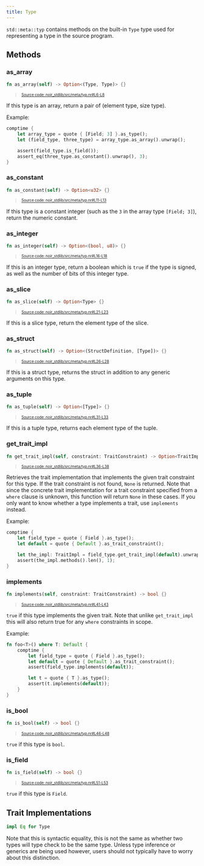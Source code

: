 ```yaml
---
title: Type
---
```


`std::meta::typ` contains methods on the built-in `Type` type used for representing
a type in the source program.

## Methods

### as_array

```rust title="as_array" showLineNumbers 
fn as_array(self) -> Option<(Type, Type)> {}
```
> <sup><sub><a href="https://github.com/noir-lang/noir/blob/master/noir_stdlib/src/meta/typ.nr#L6-L8" target="_blank" rel="noopener noreferrer">Source code: noir_stdlib/src/meta/typ.nr#L6-L8</a></sub></sup>


If this type is an array, return a pair of (element type, size type).

Example:

```rust
comptime {
    let array_type = quote { [Field; 3] }.as_type();
    let (field_type, three_type) = array_type.as_array().unwrap();

    assert(field_type.is_field());
    assert_eq(three_type.as_constant().unwrap(), 3);
}
```

### as_constant

```rust title="as_constant" showLineNumbers 
fn as_constant(self) -> Option<u32> {}
```
> <sup><sub><a href="https://github.com/noir-lang/noir/blob/master/noir_stdlib/src/meta/typ.nr#L11-L13" target="_blank" rel="noopener noreferrer">Source code: noir_stdlib/src/meta/typ.nr#L11-L13</a></sub></sup>


If this type is a constant integer (such as the `3` in the array type `[Field; 3]`),
return the numeric constant.

### as_integer

```rust title="as_integer" showLineNumbers 
fn as_integer(self) -> Option<(bool, u8)> {}
```
> <sup><sub><a href="https://github.com/noir-lang/noir/blob/master/noir_stdlib/src/meta/typ.nr#L16-L18" target="_blank" rel="noopener noreferrer">Source code: noir_stdlib/src/meta/typ.nr#L16-L18</a></sub></sup>


If this is an integer type, return a boolean which is `true`
if the type is signed, as well as the number of bits of this integer type.

### as_slice

```rust title="as_slice" showLineNumbers 
fn as_slice(self) -> Option<Type> {}
```
> <sup><sub><a href="https://github.com/noir-lang/noir/blob/master/noir_stdlib/src/meta/typ.nr#L21-L23" target="_blank" rel="noopener noreferrer">Source code: noir_stdlib/src/meta/typ.nr#L21-L23</a></sub></sup>


If this is a slice type, return the element type of the slice.

### as_struct

```rust title="as_struct" showLineNumbers 
fn as_struct(self) -> Option<(StructDefinition, [Type])> {}
```
> <sup><sub><a href="https://github.com/noir-lang/noir/blob/master/noir_stdlib/src/meta/typ.nr#L26-L28" target="_blank" rel="noopener noreferrer">Source code: noir_stdlib/src/meta/typ.nr#L26-L28</a></sub></sup>


If this is a struct type, returns the struct in addition to
any generic arguments on this type.

### as_tuple

```rust title="as_tuple" showLineNumbers 
fn as_tuple(self) -> Option<[Type]> {}
```
> <sup><sub><a href="https://github.com/noir-lang/noir/blob/master/noir_stdlib/src/meta/typ.nr#L31-L33" target="_blank" rel="noopener noreferrer">Source code: noir_stdlib/src/meta/typ.nr#L31-L33</a></sub></sup>


If this is a tuple type, returns each element type of the tuple.

### get_trait_impl

```rust title="get_trait_impl" showLineNumbers 
fn get_trait_impl(self, constraint: TraitConstraint) -> Option<TraitImpl> {}
```
> <sup><sub><a href="https://github.com/noir-lang/noir/blob/master/noir_stdlib/src/meta/typ.nr#L36-L38" target="_blank" rel="noopener noreferrer">Source code: noir_stdlib/src/meta/typ.nr#L36-L38</a></sub></sup>


Retrieves the trait implementation that implements the given
trait constraint for this type. If the trait constraint is not
found, `None` is returned. Note that since the concrete trait implementation
for a trait constraint specified from a `where` clause is unknown,
this function will return `None` in these cases. If you only want to know
whether a type implements a trait, use `implements` instead.

Example:

```rust
comptime {
    let field_type = quote { Field }.as_type();
    let default = quote { Default }.as_trait_constraint();

    let the_impl: TraitImpl = field_type.get_trait_impl(default).unwrap();
    assert(the_impl.methods().len(), 1);
}
```

### implements

```rust title="implements" showLineNumbers 
fn implements(self, constraint: TraitConstraint) -> bool {}
```
> <sup><sub><a href="https://github.com/noir-lang/noir/blob/master/noir_stdlib/src/meta/typ.nr#L41-L43" target="_blank" rel="noopener noreferrer">Source code: noir_stdlib/src/meta/typ.nr#L41-L43</a></sub></sup>


`true` if this type implements the given trait. Note that unlike
`get_trait_impl` this will also return true for any `where` constraints
in scope.

Example:

```rust
fn foo<T>() where T: Default {
    comptime {
        let field_type = quote { Field }.as_type();
        let default = quote { Default }.as_trait_constraint();
        assert(field_type.implements(default));

        let t = quote { T }.as_type();
        assert(t.implements(default));
    }
}
```

### is_bool

```rust title="is_bool" showLineNumbers 
fn is_bool(self) -> bool {}
```
> <sup><sub><a href="https://github.com/noir-lang/noir/blob/master/noir_stdlib/src/meta/typ.nr#L46-L48" target="_blank" rel="noopener noreferrer">Source code: noir_stdlib/src/meta/typ.nr#L46-L48</a></sub></sup>


`true` if this type is `bool`.

### is_field

```rust title="is_field" showLineNumbers 
fn is_field(self) -> bool {}
```
> <sup><sub><a href="https://github.com/noir-lang/noir/blob/master/noir_stdlib/src/meta/typ.nr#L51-L53" target="_blank" rel="noopener noreferrer">Source code: noir_stdlib/src/meta/typ.nr#L51-L53</a></sub></sup>


`true` if this type is `Field`.

## Trait Implementations

```rust
impl Eq for Type
```
Note that this is syntactic equality, this is not the same as whether two types will type check
to be the same type. Unless type inference or generics are being used however, users should not
typically have to worry about this distinction.
